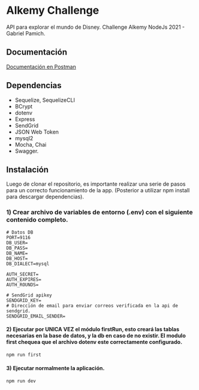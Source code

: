 # Alkemy Challenge

API para explorar el mundo de Disney. Challenge Alkemy NodeJs 2021 - Gabriel Pamich.

## Documentación
[Documentación en Postman](https://documenter.getpostman.com/view/15080099/UVJWrfnM)

## Dependencias
- Sequelize, SequelizeCLI
- BCrypt
- dotenv
- Express
- SendGrid
- JSON Web Token
- mysql2
- Mocha, Chai
- Swagger.



## Instalación

Luego de clonar el repositorio, es importante realizar una serie de pasos para un correcto funcionamiento de la app. (Posterior a utilizar npm install para descargar dependencias).

### 1) Crear archivo de variables de entorno (.env) con el siguiente contenido completo.

```
# Datos DB   
PORT=9116
DB_USER=
DB_PASS=
DB_NAME=
DB_HOST=
DB_DIALECT=mysql

AUTH_SECRET=
AUTH_EXPIRES=
AUTH_ROUNDS=

# SendGrid apikey
SENDGRID_KEY=
# Dirección de email para enviar correos verificada en la api de sendgrid.
SENDGRID_EMAIL_SENDER=

```

#### 2) Ejecutar por UNICA VEZ el módulo firstRun, esto creará las tablas necesarias en la base de datos, y la db en caso de no existir. El modulo first chequea que el archivo dotenv este correctamente configurado.
```bash
npm run first
```
#### 3) Ejecutar normalmente la aplicación.
```bash
npm run dev
```
